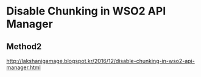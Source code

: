 # Disable Chunking in WSO2 API Manager

## Method2
http://lakshanigamage.blogspot.kr/2016/12/disable-chunking-in-wso2-api-manager.html
